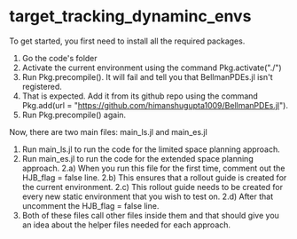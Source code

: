 # target_tracking_dynaminc_envs

To get started, you first need to install all the required packages.
1. Go the code's folder
2. Activate the current environment using the command Pkg.activate("./")
3. Run Pkg.precompile(). It will fail and tell you that BellmanPDEs.jl isn't registered.
4. That is expected. Add it from its github repo using the command Pkg.add(url = "https://github.com/himanshugupta1009/BellmanPDEs.jl").
5. Run Pkg.precompile() again.


Now, there are two main files: main_ls.jl and main_es.jl
1. Run main_ls.jl to run the code for the limited space planning approach.
2. Run main_es.jl to run the code for the extended space planning approach.
    2.a) When you run this file for the first time, comment out the HJB_flag = false line.
    2.b) This ensures that a rollout guide is created for the current environment. 
    2.c) This rollout guide needs to be created for every new static environment that you wish to test on.
    2.d) After that uncomment the HJB_flag = false line.
3. Both of these files call other files inside them and that should give you an idea about the helper files needed for each approach.
   
